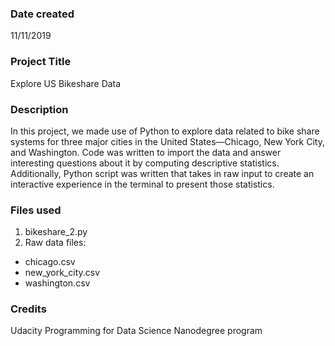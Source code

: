 ### Date created
11/11/2019

### Project Title
Explore US Bikeshare Data

### Description
In this project, we made use of Python to explore data related to bike share systems for three major cities in the United States—Chicago, New York City, and Washington. Code was written to import the data and answer interesting questions about it by computing descriptive statistics. Additionally, Python script was written that takes in raw input to create an interactive experience in the terminal to present those statistics.

### Files used
1. bikeshare_2.py
2. Raw data files:
  - chicago.csv
  - new_york_city.csv
  - washington.csv

### Credits
Udacity Programming for Data Science Nanodegree program
